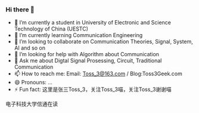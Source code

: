### Hi there 👋

<!--
**Captain-Rhino/Captain-Rhino** is a ✨ _special_ ✨ repository because its `README.md` (this file) appears on your GitHub profile.

Here are some ideas to get you started:-->

- 🔭 I’m currently a student in University of Electronic and Science Technology of China (UESTC)
- 🌱 I’m currently learning Communication Engineering
- 👯 I’m looking to collaborate on Communication Theories, Signal, System, AI and so on
- 🤔 I’m looking for help with Algorithm about Communication
- 💬 Ask me about Digtal Signal Prosessing, Circuit, Traditional Communication
- 📫 How to reach me: Email: Toss_3@163.com  /  Blog:Toss3Geek.com
- 😄 Pronouns: ...
- ⚡ Fun fact: 这里是张三Toss_3，关注Toss_3喵，关注Toss_3谢谢喵

电子科技大学信通在读
